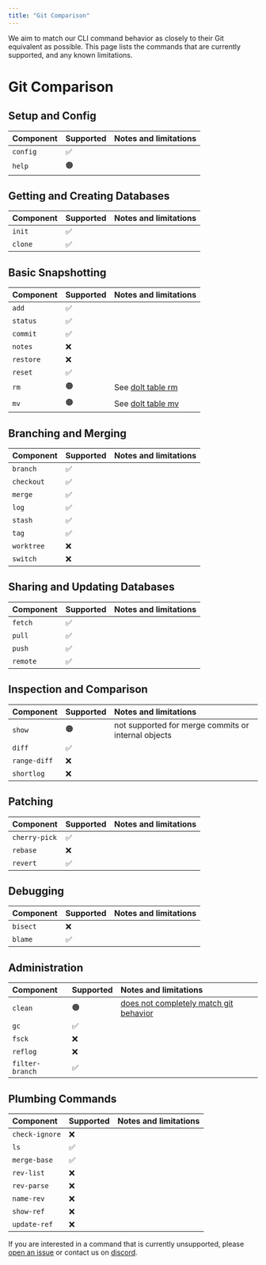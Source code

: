 ```yaml
---
title: "Git Comparison"
---
```


We aim to match our CLI command behavior as closely to their Git equivalent as possible. This page lists the commands that are currently supported, and any known limitations.

# Git Comparison

## Setup and Config

| Component | Supported | Notes and limitations |
| :-------- | :-------- | :-------------------- |
| `config`  | ✅        |                       |
| `help`    | 🟠        |                       |

## Getting and Creating Databases

| Component | Supported | Notes and limitations |
| :-------- | :-------- | :-------------------- |
| `init`    | ✅        |                       |
| `clone`   | ✅        |                       |

## Basic Snapshotting

| Component | Supported | Notes and limitations                       |
| :-------- | :-------- | :------------------------------------------ |
| `add`     | ✅        |                                             |
| `status`  | ✅        |                                             |
| `commit`  | ✅        |                                             |
| `notes`   | ❌        |                                             |
| `restore` | ❌        |                                             |
| `reset`   | ✅        |                                             |
| `rm`      | 🟠        | See [dolt table rm](./cli.md#dolt-table-rm) |
| `mv`      | 🟠        | See [dolt table mv](./cli.md#dolt-table-mv) |

## Branching and Merging

| Component  | Supported | Notes and limitations |
| :--------- | :-------- | :-------------------- |
| `branch`   | ✅        |                       |
| `checkout` | ✅        |                       |
| `merge`    | ✅        |                       |
| `log`      | ✅        |                       |
| `stash`    | ✅        |                       |
| `tag`      | ✅        |                       |
| `worktree` | ❌        |                       |
| `switch`   | ❌        |                       |

## Sharing and Updating Databases

| Component | Supported | Notes and limitations |
| :-------- | :-------- | :-------------------- |
| `fetch`   | ✅        |                       |
| `pull`    | ✅        |                       |
| `push`    | ✅        |                       |
| `remote`  | ✅        |                       |

## Inspection and Comparison

| Component    | Supported | Notes and limitations                               |
| :----------- | :-------- | :-------------------------------------------------- |
| `show`       | 🟠        | not supported for merge commits or internal objects |
| `diff`       | ✅        |                                                     |
| `range-diff` | ❌        |                                                     |
| `shortlog`   | ❌        |                                                     |

## Patching

| Component     | Supported | Notes and limitations |
| :------------ | :-------- | :-------------------- |
| `cherry-pick` | ✅        |                       |
| `rebase`      | ❌        |                       |
| `revert`      | ✅        |                       |

## Debugging

| Component | Supported | Notes and limitations |
| :-------- | :-------- | :-------------------- |
| `bisect`  | ❌        |                       |
| `blame`   | ✅        |                       |

## Administration

| Component       | Supported | Notes and limitations                                                                 |
| :-------------- | :-------- | :------------------------------------------------------------------------------------ |
| `clean`         | 🟠        | [does not completely match git behavior](https://github.com/dolthub/dolt/issues/6313) |
| `gc`            | ✅        |                                                                                       |
| `fsck`          | ❌        |                                                                                       |
| `reflog`        | ❌        |                                                                                       |
| `filter-branch` | ✅        |                                                                                       |

## Plumbing Commands

| Component      | Supported | Notes and limitations |
| :------------- | :-------- | :-------------------- |
| `check-ignore` | ❌        |                       |
| `ls`           | ✅        |                       |
| `merge-base`   | ✅        |                       |
| `rev-list`     | ❌        |                       |
| `rev-parse`    | ❌        |                       |
| `name-rev`     | ❌        |                       |
| `show-ref`     | ❌        |                       |
| `update-ref`   | ❌        |                       |

If you are interested in a command that is currently unsupported, please [open an issue](https://github.com/dolthub/dolt/issues) or contact us on [discord](https://discord.gg/8qyCyRfh).
